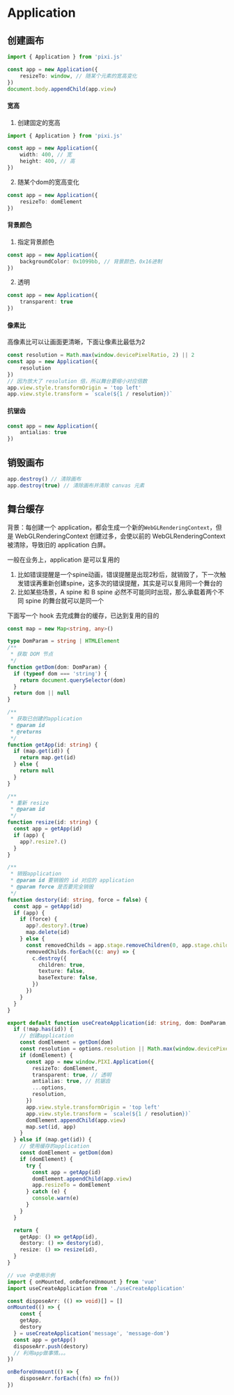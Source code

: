 # Application

## 创建画布

```typescript
import { Application } from 'pixi.js'

const app = new Application({
    resizeTo: window, // 随某个元素的宽高变化
})
document.body.appendChild(app.view)
```

#### 宽高

1. 创建固定的宽高

```typescript
import { Application } from 'pixi.js'

const app = new Application({
    width: 400, // 宽
    height: 400, // 高
})
```

2. 随某个dom的宽高变化

```ts
const app = new Application({
    resizeTo: domElement
})
```

#### 背景颜色

1. 指定背景颜色

```ts
const app = new Application({
    backgroundColor: 0x1099bb, // 背景颜色，0x16进制
})
```

2. 透明

```ts
const app = new Application({
    transparent: true
})
```

#### 像素比

高像素比可以让画面更清晰，下面让像素比最低为2

```ts
const resolution = Math.max(window.devicePixelRatio, 2) || 2
const app = new Application({
    resolution
})
// 因为放大了 resolution 倍，所以舞台要缩小对应倍数
app.view.style.transformOrigin = 'top left'
app.view.style.transform = `scale(${1 / resolution})`
```

#### 抗锯齿

```ts
const app = new Application({
    antialias: true
})
```

## 销毁画布

```typescript
app.destroy() // 清除画布
app.destroy(true) // 清除画布并清除 canvas 元素
```

## 舞台缓存

背景：每创建一个 application，都会生成一个新的`WebGLRenderingContext`，但是 WebGLRenderingContext 创建过多，会使以前的 WebGLRenderingContext 被清除，导致旧的 application 白屏。

一般在业务上，application 是可以复用的

1. 比如错误提醒是一个spine动画，错误提醒是出现2秒后，就销毁了，下一次触发错误再重新创建spine，这多次的错误提醒，其实是可以复用同一个舞台的
2. 比如某些场景，A spine 和 B spine 必然不可能同时出现，那么承载着两个不同 spine 的舞台就可以是同一个

下面写一个 hook 去完成舞台的缓存，已达到复用的目的

```ts
const map = new Map<string, any>()

type DomParam = string | HTMLElement
/**
 * 获取 DOM 节点
 */
function getDom(dom: DomParam) {
  if (typeof dom === 'string') {
    return document.querySelector(dom)
  }
  return dom || null
}

/**
 * 获取已创建的application
 * @param id 
 * @returns 
 */
function getApp(id: string) {
  if (map.get(id)) {
    return map.get(id)
  } else {
    return null
  }
}

/**
 * 重新 resize
 * @param id 
 */
function resize(id: string) {
  const app = getApp(id)
  if (app) {
    app?.resize?.()
  }
}

/**
 * 销毁application
 * @param id 要销毁的 id 对应的 application
 * @param force 是否要完全销毁
 */
function destory(id: string, force = false) {
  const app = getApp(id)
  if (app) {
    if (force) {
      app?.destory?.(true)
      map.delete(id)
    } else {
      const removedChilds = app.stage.removeChildren(0, app.stage.children.length)
      removedChilds.forEach((c: any) => {
        c.destroy({
          children: true,
          texture: false,
          baseTexture: false,
        })
      })
    }
  }
}

export default function useCreateApplication(id: string, dom: DomParam, options: Record<string, any> = {}) {
  if (!map.has(id)) {
    // 创建application
    const domElement = getDom(dom)
    const resolution = options.resolution || Math.max(window.devicePixelRatio, 2) || 1 // 像素比
    if (domElement) {
      const app = new window.PIXI.Application({
        resizeTo: domElement,
        transparent: true, // 透明
        antialias: true, // 抗锯齿
        ...options,
        resolution,
      })
      app.view.style.transformOrigin = 'top left'
      app.view.style.transform = `scale(${1 / resolution})`
      domElement.appendChild(app.view)
      map.set(id, app)
    }
  } else if (map.get(id)) {
    // 使用缓存的application
    const domElement = getDom(dom)
    if (domElement) {
      try {
        const app = getApp(id)
        domElement.appendChild(app.view)
        app.resizeTo = domElement
      } catch (e) {
        console.warn(e)
      }
    }
  }

  return {
    getApp: () => getApp(id),
    destory: () => destory(id),
    resize: () => resize(id),
  }
}
```

```ts
// vue 中使用示例
import { onMounted, onBeforeUnmount } from 'vue'
import useCreateApplication from './useCreateApplication'

const disposeArr: (() => void)[] = []
onMounted(() => {
	const {
    getApp,
    destory
  } = useCreateApplication('message', 'message-dom')
  const app = getApp()
  disposeArr.push(destory)
  // 利用app做事情。。。
})

onBeforeUnmount(() => {
	disposeArr.forEach((fn) => fn())
})
```

